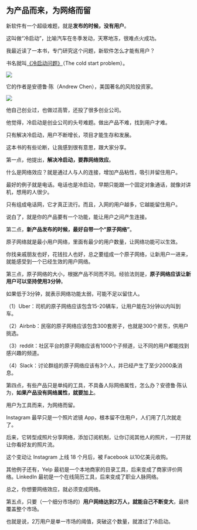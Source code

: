 ## 为产品而来，为网络而留

新软件有一个超级难题，就是**发布的时候，没有用户**。

这叫做“冷启动”，比喻汽车在冬季发动，天寒地冻，很难点火成功。

我最近读了一本书，专门研究这个问题，新软件怎么才能有用户？

书名就叫[《冷启动问题》](https://book.douban.com/subject/35357704/)（The cold start problem）。

![](https://cdn.beekka.com/blogimg/asset/202505/bg2025050411.webp)

它的作者是安德鲁·陈（Andrew Chen），美国著名的风险投资家。

![](https://cdn.beekka.com/blogimg/asset/202505/bg2025050412.webp)

他自己创业过，也做过高管，还投了很多创业公司。

他觉得，冷启动是创业公司的头号难题。做出产品不难，找到用户才难。

只有解决冷启动，用户不断增长，项目才能生存和发展。

这本书的有些论断，让我感到很有意思，跟大家分享。

第一点，他提出，**解决冷启动，要靠网络效应**。

什么是网络效应？就是通过人与人的连接，增加产品粘性，吸引并留住用户。

最好的例子就是电话。电话也是冷启动，早期只能跟一个固定对象通话，就像对讲机，想用的人很少。

只有组成电话网，它才真正流行。而且，入网的用户越多，它越能留住用户。

说白了，就是你的产品要有一个功能，能让用户之间产生连接。

第二点，**新产品发布的时候，最好自带一个“原子网络”**。

原子网络就是最小用户网络，里面有最少的用户数量，让网络功能可以生效。

你找亲戚朋友也好，花钱拉人也好，总之要组成一个原子网络，让新用户一进来，就能感受到一个已经生效的用户网络。

第三点，原子网络的大小，根据产品不同而不同。经验法则是，**原子网络应该让新用户可以坚持使用3分钟**。

如果低于3分钟，就表示网络功能太弱，可能不足以留住人。

（1）Uber：司机的原子网络应该包含15-20辆车，让用户能在3分钟以内叫到车。

（2）Airbnb：民宿的原子网络应该包含300套房子，也就是300个房东，供用户挑选。

（3）reddit：社区平台的原子网络应该有1000个子频道，让不同的用户都能找到感兴趣的频道。

（4）Slack：讨论群组的原子网络应该有3个人，并已经产生了至少2000条消息。

第四点，有些产品只是单纯的工具，不具备人际网络属性，怎么办？安德鲁·陈认为，**如果产品没有网络属性，就要加上**。

用户为工具而来，为网络而留。

Instagram 最早只是一个照片滤镜 App，根本留不住用户，人们用了几次就走了。

后来，它转型成照片分享网络，添加订阅机制，让你订阅其他人的照片，一打开就让你看好友的照片流。

这个变动让 Instagram 上线 18 个月后，被 Facebook 以10亿美元收购。

其他例子还有，Yelp 最初是一个本地商家的目录工具，后来变成了商家评价网络。LinkedIn 最初是一个在线简历工具，后来变成了职业人脉网络。

总之，你想要网络效应，就必须变成网络。

第五点，只要（一个细分市场的）**用户网络达到2万人，就能自己不断变大**，最终覆盖整个市场。

也就是说，2万用户是单一市场的阈值，突破这个数量，就渡过了冷启动。
